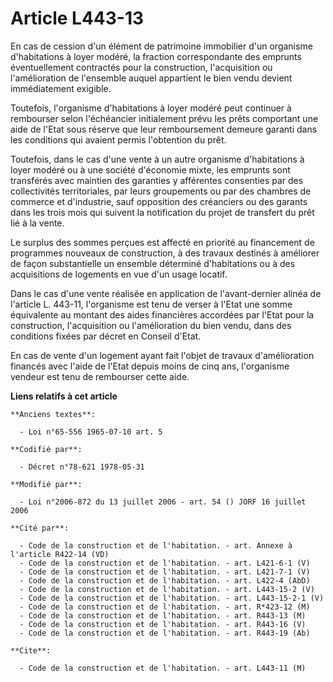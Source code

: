 # Article L443-13

En cas de cession d'un élément de patrimoine immobilier d'un organisme d'habitations à loyer modéré, la fraction
correspondante des emprunts éventuellement contractés pour la construction, l'acquisition ou l'amélioration de l'ensemble
auquel appartient le bien vendu devient immédiatement exigible.

Toutefois, l'organisme d'habitations à loyer modéré peut continuer à rembourser selon l'échéancier initialement prévu les
prêts comportant une aide de l'Etat sous réserve que leur remboursement demeure garanti dans les conditions qui avaient
permis l'obtention du prêt.

Toutefois, dans le cas d'une vente à un autre organisme d'habitations à loyer modéré ou à une société d'économie mixte, les
emprunts sont transférés avec maintien des garanties y afférentes consenties par des collectivités territoriales, par leurs
groupements ou par des chambres de commerce et d'industrie, sauf opposition des créanciers ou des garants dans les trois mois
qui suivent la notification du projet de transfert du prêt lié à la vente.

Le surplus des sommes perçues est affecté en priorité au financement de programmes nouveaux de construction, à des travaux
destinés à améliorer de façon substantielle un ensemble déterminé d'habitations ou à des acquisitions de logements en vue
d'un usage locatif.

Dans le cas d'une vente réalisée en application de l'avant-dernier alinéa de l'article L. 443-11, l'organisme est tenu de
verser à l'Etat une somme équivalente au montant des aides financières accordées par l'Etat pour la construction,
l'acquisition ou l'amélioration du bien vendu, dans des conditions fixées par décret en Conseil d'Etat.

En cas de vente d'un logement ayant fait l'objet de travaux d'amélioration financés avec l'aide de l'Etat depuis moins de
cinq ans, l'organisme vendeur est tenu de rembourser cette aide.

**Liens relatifs à cet article**

	**Anciens textes**:

	  - Loi n°65-556 1965-07-10 art. 5

	**Codifié par**:

	  - Décret n°78-621 1978-05-31

	**Modifié par**:

	  - Loi n°2006-872 du 13 juillet 2006 - art. 54 () JORF 16 juillet 2006

	**Cité par**:

	  - Code de la construction et de l'habitation. - art. Annexe à l'article R422-14 (VD)
	  - Code de la construction et de l'habitation. - art. L421-6-1 (V)
	  - Code de la construction et de l'habitation. - art. L421-7-1 (V)
	  - Code de la construction et de l'habitation. - art. L422-4 (AbD)
	  - Code de la construction et de l'habitation. - art. L443-15-2 (V)
	  - Code de la construction et de l'habitation. - art. L443-15-2-1 (V)
	  - Code de la construction et de l'habitation. - art. R*423-12 (M)
	  - Code de la construction et de l'habitation. - art. R443-13 (M)
	  - Code de la construction et de l'habitation. - art. R443-16 (V)
	  - Code de la construction et de l'habitation. - art. R443-19 (Ab)

	**Cite**:

	  - Code de la construction et de l'habitation. - art. L443-11 (M)
